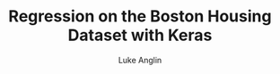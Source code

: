 ---
export_on_save:
    html: true
title: Regression on the Boston Housing Dataset with Keras
author: Luke Anglin
image: https://joshuagoings.com/assets/linear.png
description: Looking at how one goes about creating a regression algorithm with a neural network
topics: Keras regression
sources: Francois Chollet's <i>Deep Learning with Python</i>
publish: True
link: http://localhost:8888/notebooks/categories/MLProjects/Notes/Keras-Boston-Regression.ipynb
---